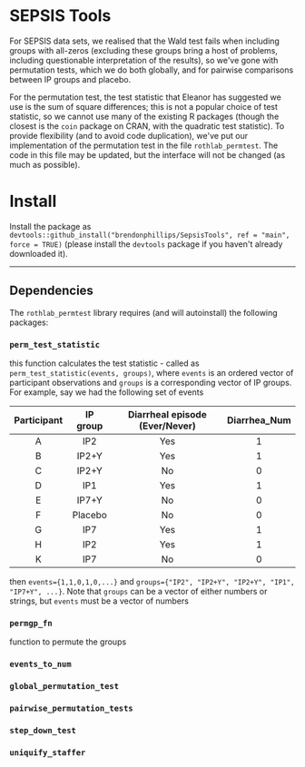 # SEPSIS Tools
For SEPSIS data sets, we realised that the Wald test fails when including groups 
with all-zeros (excluding these groups bring a host of problems, including 
questionable interpretation of the results), so we've gone with permutation 
tests, which we do both globally, and for pairwise comparisons between IP groups 
and placebo.

For the permutation test, the test statistic that Eleanor has suggested we use 
is the sum of square differences; this is not a popular choice of test statistic, 
so we cannot use many of the existing R packages (though the closest is the 
`coin` package on CRAN, with the quadratic test statistic). To provide 
flexibility (and to avoid code duplication), we've put our implementation of the 
permutation test in the file `rothlab_permtest`. The code in this file may be 
updated, but the interface will not be changed (as much as possible).

# Install
Install the package as `devtools::github_install("brendonphillips/SepsisTools", ref = "main", force = TRUE)` (please install the `devtools` package if you haven't already downloaded it).

-----
## Dependencies
The `rothlab_permtest` library requires (and will autoinstall) the following 
packages:
<to be completed>

### `perm_test_statistic`
this function calculates the test statistic - called as `perm_test_statistic(events, groups)`, 
where `events` is an ordered vector of participant observations and `groups` is 
a corresponding vector of IP groups. For example, say we had the following set 
of events

| Participant | IP group | Diarrheal episode (Ever/Never) | Diarrhea_Num |
|:-----------:|:--------:|:------------------------------:|:------------:|
|      A      |    IP2   |               Yes              |       1      |
|      B      |   IP2+Y  |               Yes              |       1      |
|      C      |   IP2+Y  |               No               |       0      |
|      D      |    IP1   |               Yes              |       1      |
|      E      |   IP7+Y  |               No               |       0      |
|      F      |  Placebo |               No               |       0      |
|      G      |    IP7   |               Yes              |       1      |
|      H      |    IP2   |               Yes              |       1      |
|      K      |    IP7   |               No               |       0      |

then `events={1,1,0,1,0,...}` and 
`groups={"IP2", "IP2+Y", "IP2+Y", "IP1", "IP7+Y", ...}`. Note that `groups` can 
be a vector of either numbers or strings, but `events` must be a vector of 
numbers

### `permgp_fn`
function to permute the groups

### `events_to_num`

### `global_permutation_test`

### `pairwise_permutation_tests`

### `step_down_test`

### `uniquify_staffer`


